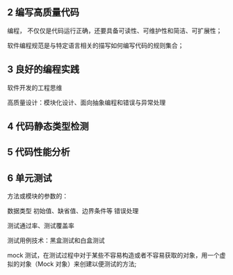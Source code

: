 ## 2 编写高质量代码

编程， 不仅仅是代码运行正确，还要具备可读性、可维护性和简洁、可扩展性；

软件编程规范是与特定语言相关的描写如何编写代码的规则集合；

## 3 良好的编程实践

软件开发的工程思维

高质量设计：模块化设计、面向抽象编程和错误与异常处理

## 4 代码静态类型检测

## 5 代码性能分析

## 6 单元测试

方法或模块的参数的：

数据类型
初始值、缺省值、边界条件等
错误处理

测试通过率、测试覆盖率

测试用例技术：黑盒测试和白盒测试

mock 测试，在测试过程中对于某些不容易构造或者不容易获取的对象，用一个虚拟的对象（Mock 对象）来创建以便测试的方法;



